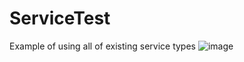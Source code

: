 # ServiceTest
Example of using all of existing service types
![image](https://user-images.githubusercontent.com/44788556/187182189-3f9c4934-b881-4fe9-b410-c416b9ff98eb.png)
